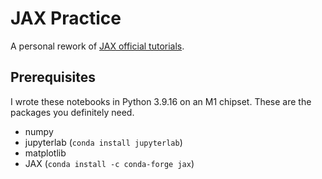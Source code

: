 # JAX Practice
A personal rework of [JAX official tutorials](https://jax.readthedocs.io/en/latest/beginner_guide.html#beginner-guide).  

## Prerequisites
I wrote these notebooks in Python 3.9.16 on an M1 chipset. 
These are the packages you definitely need. 
- numpy
- jupyterlab (`conda install jupyterlab`)
- matplotlib
- JAX (`conda install -c conda-forge jax`)